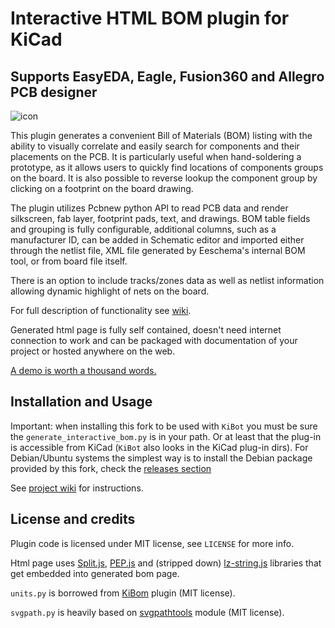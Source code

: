# Interactive HTML BOM plugin for KiCad
## Supports EasyEDA, Eagle, Fusion360 and Allegro PCB designer

![icon](https://i.imgur.com/js4kDOn.png)

This plugin generates a convenient Bill of Materials (BOM) listing with the
ability to visually correlate and easily search for components and their placements
on the PCB. It is particularly useful when hand-soldering a prototype, as it allows
users to quickly find locations of components groups on the board. It is also possible
to reverse lookup the component group by clicking on a footprint on the board drawing.

The plugin utilizes Pcbnew python API to read PCB data and render silkscreen, fab layer,
footprint pads, text, and drawings. BOM table fields and grouping is fully configurable,
additional columns, such as a manufacturer ID, can be added in Schematic editor and
imported either through the netlist file, XML file generated by Eeschema's internal
BOM tool, or from board file itself.

There is an option to include tracks/zones data as well as netlist information allowing
dynamic highlight of nets on the board.

For full description of functionality see [wiki](https://github.com/openscopeproject/InteractiveHtmlBom/wiki).

Generated html page is fully self contained, doesn't need internet connection to work
and can be packaged with documentation of your project or hosted anywhere on the web.

[A demo is worth a thousand words.](https://openscopeproject.org/InteractiveHtmlBomDemo/)

## Installation and Usage

Important: when installing this fork to be used with `KiBot` you must be sure the `generate_interactive_bom.py` is in your path.
Or at least that the plug-in is accessible from KiCad (`KiBot` also looks in the KiCad plug-in dirs).
For Debian/Ubuntu systems the simplest way is to install the Debian package provided by this fork, check the [releases section](https://github.com/INTI-CMNB/InteractiveHtmlBom/releases)

See [project wiki](https://github.com/openscopeproject/InteractiveHtmlBom/wiki/Installation) for instructions.

## License and credits

Plugin code is licensed under MIT license, see `LICENSE` for more info.

Html page uses [Split.js](https://github.com/nathancahill/Split.js),
[PEP.js](https://github.com/jquery/PEP) and (stripped down)
[lz-string.js](https://github.com/pieroxy/lz-string) libraries that get embedded into
generated bom page.

`units.py` is borrowed from [KiBom](https://github.com/SchrodingersGat/KiBoM)
plugin (MIT license).

`svgpath.py` is heavily based on
[svgpathtools](https://github.com/mathandy/svgpathtools) module (MIT license).
